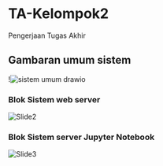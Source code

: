 # TA-Kelompok2
Pengerjaan Tugas Akhir

## Gambaran umum sistem
!![sistem umum drawio](https://user-images.githubusercontent.com/90242925/169272706-f3ce7208-73df-4738-a3e1-617e030eb873.png)

### Blok Sistem web server
![Slide2](https://user-images.githubusercontent.com/90242925/163053513-ab34577a-6ea4-4c02-9323-a94ccd98049f.PNG)

### Blok Sistem server Jupyter Notebook
![Slide3](https://user-images.githubusercontent.com/90242925/163053635-95576bbf-95ed-46cc-affd-9c1cfeabfb55.PNG)

